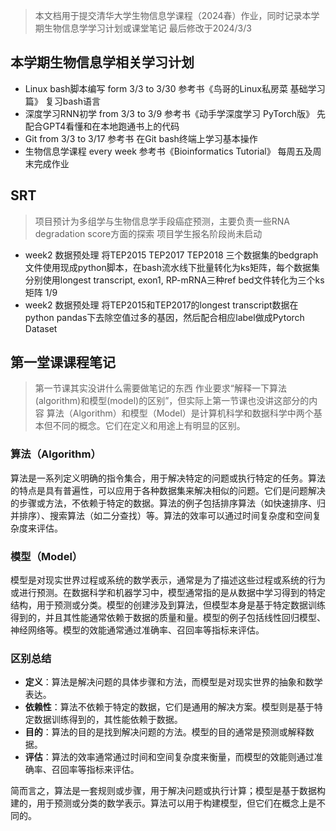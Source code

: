 > 本文档用于提交清华大学生物信息学课程（2024春）作业，同时记录本学期生物信息学学习计划或课堂笔记
> 最后修改于2024/3/3

## 本学期生物信息学相关学习计划
- Linux bash脚本编写    form 3/3 to 3/30  参考书《鸟哥的Linux私房菜 基础学习篇》  复习bash语言
- 深度学习RNN初学       from 3/3 to 3/9    参考书《动手学深度学习 PyTorch版》     先配合GPT4看懂和在本地跑通书上的代码
- Git                  from 3/3 to 3/17   参考书                               在Git bash终端上学习基本操作
- 生物信息学课程        every week         参考书《Bioinformatics Tutorial》     每周五及周末完成作业


## SRT 
> 项目预计为多组学与生物信息学手段癌症预测，主要负责一些RNA degradation score方面的探索
> 项目学生报名阶段尚未启动
- week2  数据预处理  将TEP2015 TEP2017 TEP2018 三个数据集的bedgraph文件使用现成python脚本，在bash流水线下批量转化为ks矩阵，每个数据集分别使用longest   transcript, exon1, RP-mRNA三种ref bed文件转化为三个ks矩阵                                                                                1/9
- week2  数据预处理  将TEP2015和TEP2017的longest transcript数据在python pandas下去除空值过多的基因，然后配合相应label做成Pytorch Dataset

## 第一堂课课程笔记
> 第一节课其实没讲什么需要做笔记的东西
> 作业要求“解释一下算法(algorithm)和模型(model)的区别”，但实际上第一节课也没讲这部分的内容
算法（Algorithm）和模型（Model）是计算机科学和数据科学中两个基本但不同的概念。它们在定义和用途上有明显的区别。

### 算法（Algorithm）

算法是一系列定义明确的指令集合，用于解决特定的问题或执行特定的任务。算法的特点是具有普遍性，可以应用于各种数据集来解决相似的问题。它们是问题解决的步骤或方法，不依赖于特定的数据。算法的例子包括排序算法（如快速排序、归并排序）、搜索算法（如二分查找）等。算法的效率可以通过时间复杂度和空间复杂度来评估。

### 模型（Model）

模型是对现实世界过程或系统的数学表示，通常是为了描述这些过程或系统的行为或进行预测。在数据科学和机器学习中，模型通常指的是从数据中学习得到的特定结构，用于预测或分类。模型的创建涉及到算法，但模型本身是基于特定数据训练得到的，并且其性能通常依赖于数据的质量和量。模型的例子包括线性回归模型、神经网络等。模型的效能通常通过准确率、召回率等指标来评估。

### 区别总结

- **定义**：算法是解决问题的具体步骤和方法，而模型是对现实世界的抽象和数学表达。
- **依赖性**：算法不依赖于特定的数据，它们是通用的解决方案。模型则是基于特定数据训练得到的，其性能依赖于数据。
- **目的**：算法的目的是找到解决问题的方法。模型的目的通常是预测或解释数据。
- **评估**：算法的效率通常通过时间和空间复杂度来衡量，而模型的效能则通过准确率、召回率等指标来评估。

简而言之，算法是一套规则或步骤，用于解决问题或执行计算；模型是基于数据构建的，用于预测或分类的数学表示。算法可以用于构建模型，但它们在概念上是不同的。
